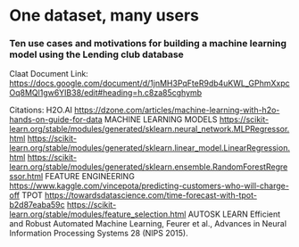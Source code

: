# One dataset, many users
### Ten use cases and motivations for building a machine learning model using the Lending club database

Claat Document Link: 
https://docs.google.com/document/d/1jnMH3PqFteR9db4uKWL_GPhmXxpcOq8MQl1gw6YIB38/edit#heading=h.c8za85cghymb






Citations:
H2O.AI
https://dzone.com/articles/machine-learning-with-h2o-hands-on-guide-for-data
MACHINE LEARNING MODELS
https://scikit-learn.org/stable/modules/generated/sklearn.neural_network.MLPRegressor.html
https://scikit-learn.org/stable/modules/generated/sklearn.linear_model.LinearRegression.html
https://scikit-learn.org/stable/modules/generated/sklearn.ensemble.RandomForestRegressor.html
FEATURE ENGINEERING
https://www.kaggle.com/vincepota/predicting-customers-who-will-charge-off
TPOT
https://towardsdatascience.com/time-forecast-with-tpot-b2d87eaba59c
https://scikit-learn.org/stable/modules/feature_selection.html
AUTOSK LEARN
Efficient and Robust Automated Machine Learning, Feurer et al., Advances in Neural Information Processing Systems 28 (NIPS 2015).
